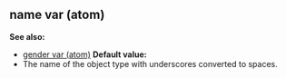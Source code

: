 ## name var (atom)
**See also:**
*   [gender var (atom)](/ref/atom/var/gender.md) <!-- -->
**Default value:**
*   The name of the object type with underscores converted to spaces.